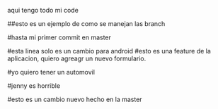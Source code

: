 aqui tengo todo mi code

##esto es un ejemplo de como se manejan las branch

#hasta mi primer commit en master

#esta linea solo es un cambio para android
#esto es una feature de la aplicacion, quiero agreagr un nuevo formulario.

#yo quiero tener un automovil

#jenny es horrible


#esto es un cambio nuevo hecho en la master
